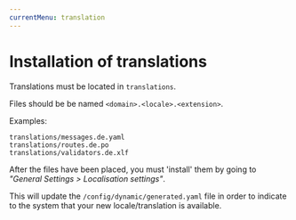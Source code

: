 ```yaml
---
currentMenu: translation
---
```

# Installation of translations

Translations must be located in `translations`.

Files should be be named `<domain>.<locale>.<extension>`.

Examples:

```
translations/messages.de.yaml
translations/routes.de.po
translations/validators.de.xlf
```

After the files have been placed, you must 'install' them by going to _"General Settings > Localisation settings"_.

This will update the `/config/dynamic/generated.yaml` file in order to indicate to the system that your new locale/translation is available.
